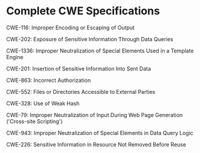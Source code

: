 

# Complete CWE Specifications

CWE-116: Improper Encoding or Escaping of Output

CWE-202: Exposure of Sensitive Information Through Data Queries

CWE-1336: Improper Neutralization of Special Elements Used in a Template Engine

CWE-201: Insertion of Sensitive Information Into Sent Data

CWE-863: Incorrect Authorization

CWE-552: Files or Directories Accessible to External Parties

CWE-328: Use of Weak Hash

CWE-79: Improper Neutralization of Input During Web Page Generation ('Cross-site Scripting')

CWE-943: Improper Neutralization of Special Elements in Data Query Logic

CWE-226: Sensitive Information in Resource Not Removed Before Reuse
